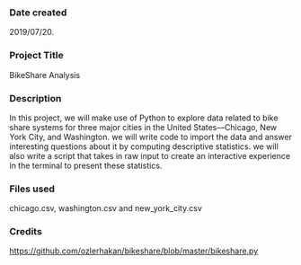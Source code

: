 ### Date created
2019/07/20.

### Project Title
BikeShare Analysis 

### Description
In this project, we will make use of Python to explore data related to bike share systems for three major cities in the United States—Chicago, New York City, and Washington. we will write code to import the data and answer interesting questions about it by computing descriptive statistics. we will also write a script that takes in raw input to create an interactive experience in the terminal to present these statistics.

### Files used
chicago.csv, washington.csv and new_york_city.csv 

### Credits
https://github.com/ozlerhakan/bikeshare/blob/master/bikeshare.py

